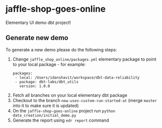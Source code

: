 # jaffle-shop-goes-online

Elementary UI demo dbt project!

## Generate new demo

To generate a new demo please do the following steps:

1. Change `jaffle_shop_online/packages.yml` elementary package to point to your local package - for example:
   ```
   packages:
    - local: /Users/idanshavit/workspace/dbt-data-reliability
    - package: dbt-labs/dbt_utils
      version: 1.0.0
   ```
2. Fetch all branches on your local elementary dbt package
3. Checkout to the branch `now-uses-custom-run-started-at` (merge `master` into it to make sure it is updated)
4. On the `jaffle-shop-goes-online` project run `python data_creation/initial_demo.py`
5. Generate the report using `edr report` command

